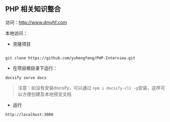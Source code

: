 ## PHP 相关知识整合

访问：http://www.dmyhf.com

本地访问：
- 克隆项目
```

git clone https://github.com/yuhengfeng/PHP-Interview.git

```
- 在项目根目录下运行：
```
docsify serve docs
```
> 注意：如没有安装docsify，可以通过 `npm i docsify-cli -g`安装，这样可以方便创建及本地预览文档

- 运行
```
http://localhost:3000
```

